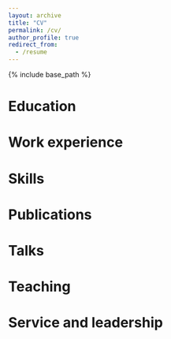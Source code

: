 ```yaml
---
layout: archive
title: "CV"
permalink: /cv/
author_profile: true
redirect_from:
  - /resume
---
```


{% include base_path %}

Education
======

Work experience
======

  
Skills
======


Publications
======
  
Talks
======
  
  
Teaching
======
 
  
Service and leadership
======
